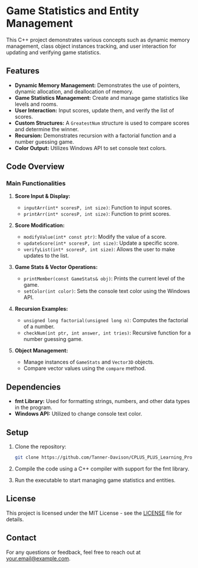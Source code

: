 # Game Statistics and Entity Management

This C++ project demonstrates various concepts such as dynamic memory management, class object instances tracking, and user interaction for updating and verifying game statistics.

## Features

- **Dynamic Memory Management:** Demonstrates the use of pointers, dynamic allocation, and deallocation of memory.
- **Game Statistics Management:** Create and manage game statistics like levels and rooms.
- **User Interaction:** Input scores, update them, and verify the list of scores.
- **Custom Structures:** A `GreatestNum` structure is used to compare scores and determine the winner.
- **Recursion:** Demonstrates recursion with a factorial function and a number guessing game.
- **Color Output:** Utilizes Windows API to set console text colors.

## Code Overview

### Main Functionalities

1. **Score Input & Display:** 
   - `inputArr(int* scoresP, int size)`: Function to input scores.
   - `printArr(int* scoresP, int size)`: Function to print scores.

2. **Score Modification:**
   - `modifyValue(int* const ptr)`: Modify the value of a score.
   - `updateScore(int* scoresP, int size)`: Update a specific score.
   - `verifyList(int* scoresP, int size)`: Allows the user to make updates to the list.

3. **Game Stats & Vector Operations:**
   - `printMember(const GameStats& obj)`: Prints the current level of the game.
   - `setColor(int color)`: Sets the console text color using the Windows API.

4. **Recursion Examples:**
   - `unsigned long factorial(unsigned long n)`: Computes the factorial of a number.
   - `checkNum(int ptr, int answer, int tries)`: Recursive function for a number guessing game.

5. **Object Management:**
   - Manage instances of `GameStats` and `Vector3D` objects.
   - Compare vector values using the `compare` method.

## Dependencies

- **fmt Library:** Used for formatting strings, numbers, and other data types in the program.
- **Windows API:** Utilized to change console text color.

## Setup

1. Clone the repository:

    ```bash
    git clone https://github.com/Tanner-Davison/CPLUS_PLUS_Learning_Project.git
    ```

2. Compile the code using a C++ compiler with support for the fmt library.

3. Run the executable to start managing game statistics and entities.

## License

This project is licensed under the MIT License - see the [LICENSE](LICENSE) file for details.

## Contact

For any questions or feedback, feel free to reach out at your.email@example.com.
